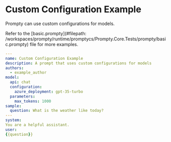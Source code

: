 # Custom Configuration Example

Prompty can use custom configurations for models.

Refer to the [basic.prompty](#filepath: /workspaces/prompty/runtime/promptycs/Prompty.Core.Tests/prompty/basic.prompty) file for more examples.

```yaml
---
name: Custom Configuration Example
description: A prompt that uses custom configurations for models
authors:
  - example_author
model:
  api: chat
  configuration:
    azure_deployment: gpt-35-turbo
  parameters:
    max_tokens: 1000
sample:
  question: What is the weather like today?
---
system:
You are a helpful assistant.
user:
{{question}}
```

